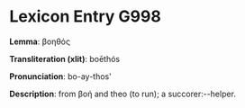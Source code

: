 # Lexicon Entry G998

**Lemma**: βοηθός

**Transliteration (xlit)**: boēthós

**Pronunciation**: bo-ay-thos'

**Description**:
from βοή and theo (to run); a succorer:--helper.
